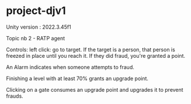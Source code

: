 # project-djv1

Unity version : 2022.3.45f1

Topic nb 2 - RATP agent

Controls: left click: go to target. If the target is a person, that person is freezed in place until you reach it. If they did fraud, you're granted a point.

An Alarm indicates when someone attempts to fraud.

Finishing a level with at least 70% grants an upgrade point.

Clicking on a gate consumes an upgrade point and upgrades it to prevent frauds.
